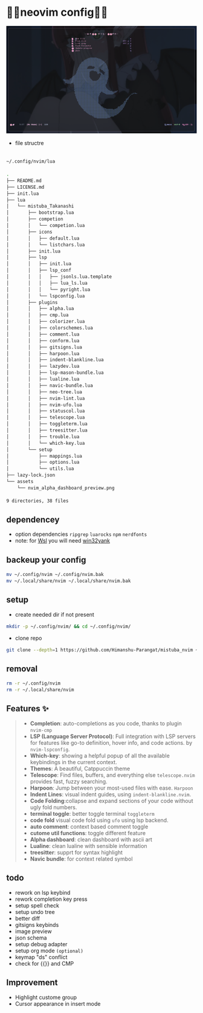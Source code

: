 # 🌸🌸neovim config🌸🌸

![nvim preview](./assets/nvim_alpha_dashboard_preview.png)

- file structre

```bash

~/.config/nvim/lua

.
├── README.md
├── LICENSE.md
├── init.lua
├── lua
│   └── mistuba_Takanashi
│       ├── bootstrap.lua
│       ├── competion
│       │   └── competion.lua
│       ├── icons
│       │   ├── default.lua
│       │   └── listchars.lua
│       ├── init.lua
│       ├── lsp
│       │   ├── init.lua
│       │   ├── lsp_conf
│       │   │   ├── jsonls.lua.template
│       │   │   ├── lua_ls.lua
│       │   │   └── pyright.lua
│       │   └── lspconfig.lua
│       ├── plugins
│       │   ├── alpha.lua
│       │   ├── cmp.lua
│       │   ├── colorizer.lua
│       │   ├── colorschemes.lua
│       │   ├── comment.lua
│       │   ├── conform.lua
│       │   ├── gitsigns.lua
│       │   ├── harpoon.lua
│       │   ├── indent-blankline.lua
│       │   ├── lazydev.lua
│       │   ├── lsp-mason-bundle.lua
│       │   ├── lualine.lua
│       │   ├── navic-bundle.lua
│       │   ├── neo-tree.lua
│       │   ├── nvim-lint.lua
│       │   ├── nvim-ufo.lua
│       │   ├── statuscol.lua
│       │   ├── telescope.lua
│       │   ├── toggleterm.lua
│       │   ├── treesitter.lua
│       │   ├── trouble.lua
│       │   └── which-key.lua
│       └── setup
│           ├── mappings.lua
│           ├── options.lua
│           └── utils.lua
├── lazy-lock.json
└── assets
    └── nvim_alpha_dashboard_preview.png

9 directories, 38 files


```

## dependencey

* option dependencies `ripgrep` `luarocks` `npm` `nerdfonts`
* note: for [Wsl](https://learn.microsoft.com/en-us/windows/wsl) you will need [win32yank](https://github.com/equalsraf/win32yank)

## backeup your config

```bash
mv ~/.config/nvim ~/.config/nvim.bak
mv ~/.local/share/nvim ~/.local/share/nvim.bak
```

## setup

- create needed dir if not present

```bash
mkdir -p ~/.config/nvim/ && cd ~/.config/nvim/
```

- clone repo

```bash
git clone --depth=1 https://github.com/Himanshu-Parangat/mistuba_nvim ~/.config/nvim/
```

## removal

```bash
rm -r ~/.config/nvim
rm -r ~/.local/share/nvim
```

## Features ✨

> - **Completion**: auto-completions as you code, thanks to plugin `nvim-cmp`
> - **LSP (Language Server Protocol)**: Full integration with LSP servers for features like go-to definition, hover info, and code actions. by `nvim-lspconfig`.
> - **Which-key**: showing a helpful popup of all the available keybindings in the current context.
> - **Themes**: A beautiful, Catppuccin theme 
> - **Telescope**: Find files, buffers, and everything else `telescope.nvim` provides fast, fuzzy searching.
> - **Harpoon**: Jump between your most-used files with ease. `Harpoon`
> - **Indent Lines**: visual indent guides, using `indent-blankline.nvim`.
> - **Code Folding**:collapse and expand sections of your code without ugly fold numbers.
> - **terminal toggle**: better toggle terminal  `toggleterm`
> - **code fold** visual code fold using `ufo` using lsp backend.
> - **auto comment**: context based comment toggle  
> - **cutome util functions**: toggle different feature
> - **Alpha dashboard**: clean dashboard with ascii art
> - **Lualine**: clean lualine with sensible information 
> - **treesitter**: supprt for syntax highlight 
> - **Navic bundle**: for context related symbol 


## todo

- rework on lsp keybind
- rework completion key press 
- setup spell check
- setup undo tree
- better diff
- gitsigns keybinds
- image preview
- json schema
- setup debug adapter
- setup org mode `(optional)`
- keymap "ds" conflict
- check for {{}} and CMP 

## Improvement 

- Highlight custome group 
- Cursor appearance in insert mode
